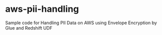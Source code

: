 # aws-pii-handling
Sample code for Handling PII Data on AWS using Envelope Encryption by Glue and Redshift UDF